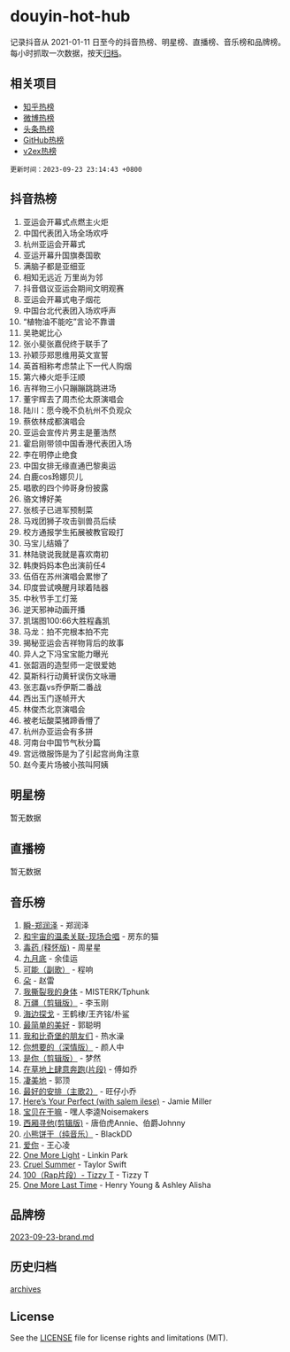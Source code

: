 # douyin-hot-hub

记录抖音从 2021-01-11 日至今的抖音热榜、明星榜、直播榜、音乐榜和品牌榜。每小时抓取一次数据，按天[归档](archives)。

## 相关项目

- [知乎热榜](https://github.com/lonnyzhang423/zhihu-hot-hub)
- [微博热榜](https://github.com/lonnyzhang423/weibo-hot-hub)
- [头条热榜](https://github.com/lonnyzhang423/toutiao-hot-hub)
- [GitHub热榜](https://github.com/lonnyzhang423/github-hot-hub)
- [v2ex热榜](https://github.com/lonnyzhang423/v2ex-hot-hub)


`更新时间：2023-09-23 23:14:43 +0800`

## 抖音热榜

1. 亚运会开幕式点燃主火炬
1. 中国代表团入场全场欢呼
1. 杭州亚运会开幕式
1. 亚运开幕升国旗奏国歌
1. 满脑子都是亚细亚
1. 相知无远近 万里尚为邻
1. 抖音倡议亚运会期间文明观赛
1. 亚运会开幕式电子烟花
1. 中国台北代表团入场欢呼声
1. “植物油不能吃”言论不靠谱
1. 吴艳妮比心
1. 张小斐张嘉倪终于联手了
1. 孙颖莎郑思维用英文宣誓
1. 英首相称考虑禁止下一代人购烟
1. 第六棒火炬手汪顺
1. 吉祥物三小只蹦蹦跳跳进场
1. 董宇辉去了周杰伦太原演唱会
1. 陆川：愿今晚不负杭州不负观众
1. 蔡依林成都演唱会
1. 亚运会宣传片男主是董浩然
1. 霍启刚带领中国香港代表团入场
1. 李在明停止绝食
1. 中国女排无缘直通巴黎奥运
1. 白鹿cos玲娜贝儿
1. 唱歌的四个帅哥身份披露
1. 骆文博好美
1. 张核子已进军预制菜
1. 马戏团狮子攻击驯兽员后续
1. 校方通报学生拓展被教官殴打
1. 马宝儿结婚了
1. 林陆骁说我就是喜欢南初
1. 韩庚妈妈本色出演前任4
1. 伍佰在苏州演唱会累惨了
1. 印度尝试唤醒月球着陆器
1. 中秋节手工灯笼
1. 逆天邪神动画开播
1. 凯瑞图100:66大胜程鑫凯
1. 马龙：拍不完根本拍不完
1. 揭秘亚运会吉祥物背后的故事
1. 异人之下冯宝宝能力曝光
1. 张韶涵的造型师一定很爱她
1. 莫斯科行动黄轩误伤文咏珊
1. 张志磊vs乔伊斯二番战
1. 西出玉门逐帧开大
1. 林俊杰北京演唱会
1. 被老坛酸菜猪蹄香懵了
1. 杭州办亚运会有多拼
1. 河南台中国节气秋分篇
1. 宫远徴服饰是为了引起宫尚角注意
1. 赵今麦片场被小孩叫阿姨

## 明星榜

暂无数据

## 直播榜

暂无数据

## 音乐榜

1. [瞬-郑润泽](https://sf3-cdn-tos.douyinstatic.com/obj/tos-cn-ve-2774/oYXHIohzvbNAzBhHgyksWpRM4bfkDsBdBDAynw) - 郑润泽
1. [和宇宙的温柔关联-现场合唱](https://sf3-cdn-tos.douyinstatic.com/obj/tos-cn-ve-2774/o0hONGDYQBgk0e5bqDeQOonVmncA6tC2nBwZLT) - 房东的猫
1. [毒药 (释怀版)](https://sf6-cdn-tos.douyinstatic.com/obj/tos-cn-ve-2774/oYILMEAzspdZBIzy4frJNB8ZHPHWAhiwowd4Ad) - 周星星
1. [九月底](https://sf6-cdn-tos.douyinstatic.com/obj/tos-cn-ve-2774/oMfewG4PDTFhF8iz3OGQ7ABH5i6fCgnMaoCbzZ) - 余佳运
1. [可能（副歌）](https://sf3-cdn-tos.douyinstatic.com/obj/tos-cn-ve-2774/cde1731888894259b333569393c2fb51) - 程响
1. [朵](https://sf6-cdn-tos.douyinstatic.com/obj/tos-cn-ve-2774/932f5bdfcd7c47b880525e92ab8a4999) - 赵雷
1. [我撕裂我的身体](https://sf6-cdn-tos.douyinstatic.com/obj/tos-cn-ve-2774/o0cWZzf7vIzpjLQBHPXwtFhMxYUvsP8AoC8EgA) - MISTERK/Tphunk
1. [万疆（剪辑版）](https://sf6-cdn-tos.douyinstatic.com/obj/tos-cn-ve-2774/ooG7oVgFlDTelKCjCsTTobQvbdtj1BBQXnfZd8) - 李玉刚
1. [海边探戈](https://sf3-cdn-tos.douyinstatic.com/obj/tos-cn-ve-2774/os9gE0VQCGqt6VQkZDyBBYvfSDY0QFe3vVmubn) - 王鹤棣/王齐铭/朴鲨
1. [最简单的美好](https://sf6-cdn-tos.douyinstatic.com/obj/tos-cn-ve-2774/a3623594908d4f208709c19c9584f981) - 郭聪明
1. [我和比奇堡的朋友们](https://sf3-cdn-tos.douyinstatic.com/obj/tos-cn-ve-2774/f0505db981ea4a6d91453a15924a82aa) - 热水澡
1. [你想要的（深情版）](https://sf3-cdn-tos.douyinstatic.com/obj/tos-cn-ve-2774/oIMnk8GFpoYUtBP39qsBLeMCDPQxxYcI4gbeZS) - 颜人中
1. [是你（剪辑版）](https://sf3-cdn-tos.douyinstatic.com/obj/tos-cn-ve-2774/46019dae783c4c969944217fe1cfafc4) - 梦然
1. [在草地上肆意奔跑(片段)](https://sf6-cdn-tos.douyinstatic.com/obj/tos-cn-ve-2774/8831d494742f45dabdfa8adb8b817259) - 傅如乔
1. [凄美地](https://sf6-cdn-tos.douyinstatic.com/obj/tos-cn-ve-2774/oshF4RgFMhmTSa4jCaHNUXI0NetFtBBQBzBZdf) - 郭顶
1. [最好的安排（主歌2）](https://sf3-cdn-tos.douyinstatic.com/obj/tos-cn-ve-2774/oMMZX1DuHpMwgoDztBmZswgQnbCeeANZxBHkFY) - 旺仔小乔
1. [Here’s Your Perfect (with salem ilese)](https://sf6-cdn-tos.douyinstatic.com/obj/tos-cn-ve-2774/076b1576c6c546598f803fe53da388a7) - Jamie Miller
1. [宝贝在干嘛](https://sf6-cdn-tos.douyinstatic.com/obj/tos-cn-ve-2774/okW4hBCfJI5B2ZEgTCtikhMW7IafzNrBQIYkpJ) - 嘿人李逵Noisemakers
1. [西厢寻他(剪辑版)](https://sf3-cdn-tos.douyinstatic.com/obj/tos-cn-ve-2774/oUsAVfAQKlRNxEv5qxvIB8o5qmIWUcXbzJKJhw) - 唐伯虎Annie、伯爵Johnny
1. [小熊饼干（纯音乐）](https://sf6-cdn-tos.douyinstatic.com/obj/tos-cn-ve-2774/c25d7893334c4ded99a2ae09f9e2a7d6) - BlackDD
1. [爱你](https://sf3-cdn-tos.douyinstatic.com/obj/tos-cn-ve-2774/738d8b240f1e4519b44cf31c84e02e24) - 王心凌
1. [One More Light](https://sf3-cdn-tos.douyinstatic.com/obj/tos-cn-ve-2774/okIBCInhecoGOE5h6ZvqCBYtfXCIMQEbgkRKgD) - Linkin Park
1. [Cruel Summer](https://sf6-cdn-tos.douyinstatic.com/obj/tos-cn-ve-2774/b35ad770e6d4495abefaa493fa46b555) - Taylor Swift
1. [100（Rap片段）- Tizzy T](https://sf3-cdn-tos.douyinstatic.com/obj/tos-cn-ve-2774/f3d21de5ab834c0f9bb7443c06f73d04) - Tizzy T
1. [One More Last Time](https://sf6-cdn-tos.douyinstatic.com/obj/tos-cn-ve-2774/oAzTlo0LUAdCAIhjktsKWcLAEUKmZwGcOoB1fy) - Henry Young & Ashley Alisha

## 品牌榜

[2023-09-23-brand.md](archives/2023-09-23-brand.md)

## 历史归档

[archives](archives)

## License

See the [LICENSE](LICENSE) file for license rights and limitations (MIT).
